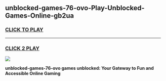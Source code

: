 
## unblocked-games-76-ovo-Play-Unblocked-Games-Online-gb2ua
<h3>
<a href="https://premium76.site?title=unblocked-games-76-ovo&ref=25A">CLICK TO PLAY</a></h3>
<hr>

<h3>
<a href="https://premium76.site?title=unblocked-games-76-ovo&ref=25A">CLICK 2 PLAY</a>
  
</h3>

<a href="https://premium76.site?title=unblocked-games-76-ovo&ref=25A"><img src="https://clearcache.store/games.png"></a>


**unblocked-games-76-ovo games unblocked: Your Gateway to Fun and Accessible Online Gaming**
